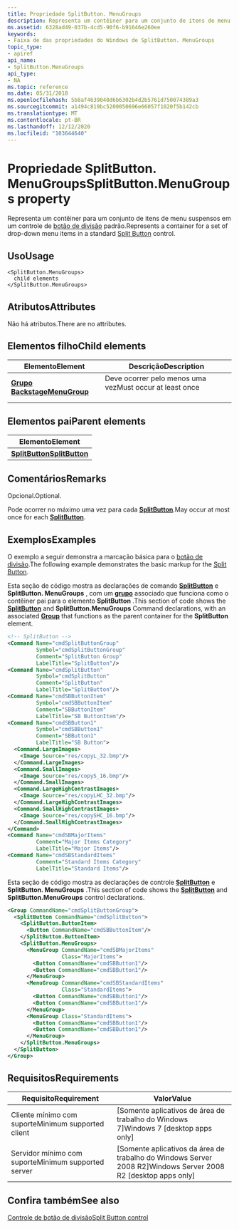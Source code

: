 ```yaml
---
title: Propriedade SplitButton. MenuGroups
description: Representa um contêiner para um conjunto de itens de menu suspensos em um controle de botão de divisão padrão.
ms.assetid: 6328ad49-037b-4cd5-90f6-b91646e260ee
keywords:
- Faixa de das propriedades do Windows de SplitButton. MenuGroups
topic_type:
- apiref
api_name:
- SplitButton.MenuGroups
api_type:
- NA
ms.topic: reference
ms.date: 05/31/2018
ms.openlocfilehash: 5b8af4639040d6b6302b4d2b5761d750074389a3
ms.sourcegitcommit: a1494c819bc5200050696e66057f1020f5b142cb
ms.translationtype: MT
ms.contentlocale: pt-BR
ms.lasthandoff: 12/12/2020
ms.locfileid: "103644640"
---
```

# <a name="splitbuttonmenugroups-property"></a><span data-ttu-id="3d9f4-104">Propriedade SplitButton. MenuGroups</span><span class="sxs-lookup"><span data-stu-id="3d9f4-104">SplitButton.MenuGroups property</span></span>

<span data-ttu-id="3d9f4-105">Representa um contêiner para um conjunto de itens de menu suspensos em um controle de [botão de divisão](windowsribbon-controls-splitbutton.md) padrão.</span><span class="sxs-lookup"><span data-stu-id="3d9f4-105">Represents a container for a set of drop-down menu items in a standard [Split Button](windowsribbon-controls-splitbutton.md) control.</span></span>

## <a name="usage"></a><span data-ttu-id="3d9f4-106">Uso</span><span class="sxs-lookup"><span data-stu-id="3d9f4-106">Usage</span></span>

``` syntax
<SplitButton.MenuGroups>
  child elements
</SplitButton.MenuGroups>
```

## <a name="attributes"></a><span data-ttu-id="3d9f4-107">Atributos</span><span class="sxs-lookup"><span data-stu-id="3d9f4-107">Attributes</span></span>

<span data-ttu-id="3d9f4-108">Não há atributos.</span><span class="sxs-lookup"><span data-stu-id="3d9f4-108">There are no attributes.</span></span>

## <a name="child-elements"></a><span data-ttu-id="3d9f4-109">Elementos filho</span><span class="sxs-lookup"><span data-stu-id="3d9f4-109">Child elements</span></span>



| <span data-ttu-id="3d9f4-110">Elemento</span><span class="sxs-lookup"><span data-stu-id="3d9f4-110">Element</span></span>                                                         | <span data-ttu-id="3d9f4-111">Descrição</span><span class="sxs-lookup"><span data-stu-id="3d9f4-111">Description</span></span>                                     |
|-----------------------------------------------------------------|-------------------------------------------------|
| [<span data-ttu-id="3d9f4-112">**Grupo Backstage**</span><span class="sxs-lookup"><span data-stu-id="3d9f4-112">**MenuGroup**</span></span>](windowsribbon-element-menugroup.md)<br/> | <span data-ttu-id="3d9f4-113">Deve ocorrer pelo menos uma vez</span><span class="sxs-lookup"><span data-stu-id="3d9f4-113">Must occur at least once</span></span><br/> <br/> |



## <a name="parent-elements"></a><span data-ttu-id="3d9f4-114">Elementos pai</span><span class="sxs-lookup"><span data-stu-id="3d9f4-114">Parent elements</span></span>



| <span data-ttu-id="3d9f4-115">Elemento</span><span class="sxs-lookup"><span data-stu-id="3d9f4-115">Element</span></span>                                                             |
|---------------------------------------------------------------------|
| [<span data-ttu-id="3d9f4-116">**SplitButton**</span><span class="sxs-lookup"><span data-stu-id="3d9f4-116">**SplitButton**</span></span>](windowsribbon-element-splitbutton.md)<br/> |



## <a name="remarks"></a><span data-ttu-id="3d9f4-117">Comentários</span><span class="sxs-lookup"><span data-stu-id="3d9f4-117">Remarks</span></span>

<span data-ttu-id="3d9f4-118">Opcional.</span><span class="sxs-lookup"><span data-stu-id="3d9f4-118">Optional.</span></span>

<span data-ttu-id="3d9f4-119">Pode ocorrer no máximo uma vez para cada [**SplitButton**](windowsribbon-element-splitbutton.md).</span><span class="sxs-lookup"><span data-stu-id="3d9f4-119">May occur at most once for each [**SplitButton**](windowsribbon-element-splitbutton.md).</span></span>

## <a name="examples"></a><span data-ttu-id="3d9f4-120">Exemplos</span><span class="sxs-lookup"><span data-stu-id="3d9f4-120">Examples</span></span>

<span data-ttu-id="3d9f4-121">O exemplo a seguir demonstra a marcação básica para o [botão de divisão](windowsribbon-controls-splitbutton.md).</span><span class="sxs-lookup"><span data-stu-id="3d9f4-121">The following example demonstrates the basic markup for the [Split Button](windowsribbon-controls-splitbutton.md).</span></span>

<span data-ttu-id="3d9f4-122">Esta seção de código mostra as declarações de comando [**SplitButton**](windowsribbon-element-splitbutton.md) e **SplitButton. MenuGroups** , com um [**grupo**](windowsribbon-element-group.md) associado que funciona como o contêiner pai para o elemento **SplitButton** .</span><span class="sxs-lookup"><span data-stu-id="3d9f4-122">This section of code shows the [**SplitButton**](windowsribbon-element-splitbutton.md) and **SplitButton.MenuGroups** Command declarations, with an associated [**Group**](windowsribbon-element-group.md) that functions as the parent container for the **SplitButton** element.</span></span>


```XML
<!-- SplitButton -->
<Command Name="cmdSplitButtonGroup"
         Symbol="cmdSplitButtonGroup"
         Comment="SplitButton Group"
         LabelTitle="SplitButton"/>
<Command Name="cmdSplitButton"
         Symbol="cmdSplitButton"
         Comment="SplitButton"
         LabelTitle="SplitButton"/>
<Command Name="cmdSBButtonItem"
         Symbol="cmdSBButtonItem"
         Comment="SBButtonItem"
         LabelTitle="SB ButtonItem"/>
<Command Name="cmdSBButton1"
         Symbol="cmdSBButton1"
         Comment="SBButton1"
         LabelTitle="SB Button">
  <Command.LargeImages>
    <Image Source="res/copyL_32.bmp"/>
  </Command.LargeImages>
  <Command.SmallImages>
    <Image Source="res/copyS_16.bmp"/>
  </Command.SmallImages>
  <Command.LargeHighContrastImages>
    <Image Source="res/copyLHC_32.bmp"/>
  </Command.LargeHighContrastImages>
  <Command.SmallHighContrastImages>
    <Image Source="res/copySHC_16.bmp"/>
  </Command.SmallHighContrastImages>
</Command>
<Command Name="cmdSBMajorItems"
         Comment="Major Items Category"
         LabelTitle="Major Items"/>
<Command Name="cmdSBStandardItems"
         Comment="Standard Items Category"
         LabelTitle="Standard Items"/>
```



<span data-ttu-id="3d9f4-123">Esta seção de código mostra as declarações de controle [**SplitButton**](windowsribbon-element-splitbutton.md) e **SplitButton. MenuGroups** .</span><span class="sxs-lookup"><span data-stu-id="3d9f4-123">This section of code shows the [**SplitButton**](windowsribbon-element-splitbutton.md) and **SplitButton.MenuGroups** control declarations.</span></span>


```XML
<Group CommandName="cmdSplitButtonGroup">
  <SplitButton CommandName="cmdSplitButton">
    <SplitButton.ButtonItem>
      <Button CommandName="cmdSBButtonItem"/>
    </SplitButton.ButtonItem>
    <SplitButton.MenuGroups>
      <MenuGroup CommandName="cmdSBMajorItems" 
                 Class="MajorItems">
        <Button CommandName="cmdSBButton1"/>
        <Button CommandName="cmdSBButton1"/>
      </MenuGroup>
      <MenuGroup CommandName="cmdSBStandardItems"
                 Class="StandardItems">
        <Button CommandName="cmdSBButton1"/>
        <Button CommandName="cmdSBButton1"/>
      </MenuGroup>
      <MenuGroup Class="StandardItems">
        <Button CommandName="cmdSBButton1"/>
        <Button CommandName="cmdSBButton1"/>
      </MenuGroup>
    </SplitButton.MenuGroups>
  </SplitButton>
</Group>
```



## <a name="requirements"></a><span data-ttu-id="3d9f4-124">Requisitos</span><span class="sxs-lookup"><span data-stu-id="3d9f4-124">Requirements</span></span>



| <span data-ttu-id="3d9f4-125">Requisito</span><span class="sxs-lookup"><span data-stu-id="3d9f4-125">Requirement</span></span> | <span data-ttu-id="3d9f4-126">Valor</span><span class="sxs-lookup"><span data-stu-id="3d9f4-126">Value</span></span> |
|-------------------------------------|---------------------------------------------------------|
| <span data-ttu-id="3d9f4-127">Cliente mínimo com suporte</span><span class="sxs-lookup"><span data-stu-id="3d9f4-127">Minimum supported client</span></span><br/> | <span data-ttu-id="3d9f4-128">\[Somente aplicativos de área de trabalho do Windows 7\]</span><span class="sxs-lookup"><span data-stu-id="3d9f4-128">Windows 7 \[desktop apps only\]</span></span><br/>              |
| <span data-ttu-id="3d9f4-129">Servidor mínimo com suporte</span><span class="sxs-lookup"><span data-stu-id="3d9f4-129">Minimum supported server</span></span><br/> | <span data-ttu-id="3d9f4-130">\[Somente aplicativos da área de trabalho do Windows Server 2008 R2\]</span><span class="sxs-lookup"><span data-stu-id="3d9f4-130">Windows Server 2008 R2 \[desktop apps only\]</span></span><br/> |



## <a name="see-also"></a><span data-ttu-id="3d9f4-131">Confira também</span><span class="sxs-lookup"><span data-stu-id="3d9f4-131">See also</span></span>

<dl> <dt>

[<span data-ttu-id="3d9f4-132">Controle de botão de divisão</span><span class="sxs-lookup"><span data-stu-id="3d9f4-132">Split Button control</span></span>](windowsribbon-controls-splitbutton.md)
</dt> </dl>

 

 





